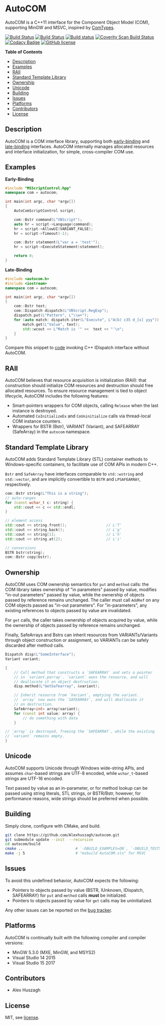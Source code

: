 AutoCOM
=======

AutoCOM is a C++11 interface for the Component Object Model (COM), supporting MinGW and MSVC, inspired by [ComTypes](https://github.com/enthought/comtypes).

[![Build Status](https://travis-ci.org/Alexhuszagh/autocom.svg?branch=master)](https://travis-ci.org/Alexhuszagh/AutoCOM)
[![Build Status](https://tea-ci.org/api/badges/Alexhuszagh/autocom/status.svg)](https://tea-ci.org/Alexhuszagh/autocom)
[![Build status](https://ci.appveyor.com/api/projects/status/jx4mmgo25myx9u9i?svg=true)](https://ci.appveyor.com/project/Alexhuszagh/autocom)
[![Coverity Scan Build Status](https://scan.coverity.com/projects/12989/badge.svg)](https://scan.coverity.com/projects/alexhuszagh-autocom)
[![Codacy Badge](https://api.codacy.com/project/badge/Grade/01fcadd11fae44f7a21b5a5272623b5d)](https://www.codacy.com/app/Alexhuszagh/autocom?utm_source=github.com&amp;utm_medium=referral&amp;utm_content=Alexhuszagh/autocom&amp;utm_campaign=Badge_Grade)
[![GitHub license](https://img.shields.io/badge/license-MIT-blue.svg)](https://github.com/Alexhuszagh/AutoCOM/blob/master/LICENSE.md)

**Table of Contents**

- [Description](#description)
- [Examples](#examples)
- [RAII](#raii)
- [Standard Template Library](#standard-template-library)
- [Ownership](#ownership)
- [Unicode](#unicode)
- [Building](#building)
- [Issues](#issues)
- [Platforms](#platforms)
- [Contributors](#contributors)
- [License](#license)

## Description

AutoCOM is a COM interface library, supporting both [early-binding](/doc/EarlyBinding.md) and [late-binding](/doc/LateBinding.md) interfaces. AutoCOM internally manages allocated resources and interface initialization, for simple, cross-compiler COM use.

## Examples

**Early-Binding**

```cpp
#include "MSScriptControl.hpp"
namespace com = autocom;

int main(int argc, char *argv[])
{
    AutoComScriptControl script;

    com::Bstr command(L"VBScript");
    auto hr = script->Language(command);
    hr = script->AllowUI(VARIANT_FALSE);
    hr = script->Timeout(-1);

    com::Bstr statement(L"var a = 'test'");
    hr = script->ExecuteStatement(statement);

    return 0;
}
```

**Late-Binding**

```cpp
#include <autocom.h>
#include <iostream>
namespace com = autocom;

int main(int argc, char *argv[])
{
    com::Bstr text;
    com::Dispatch dispatch(L"VBScript.RegExp");
    dispatch.put(L"Pattern", L"\\w+");
    for (auto match: dispatch.iter(L"Execute", L"A(b) c35 d_[x] yyy")) {
        match.get(L"Value", text);
        std::wcout << L"Match is '" <<  text << "'\n";
    }
}
```

Compare this snippet to [code](https://gist.github.com/Alexhuszagh/c231052cb6e51868215608305fe4e797) invoking C++ IDispatch interface without AutoCOM.

## RAII

AutoCOM believes that resource acquisition is initialization (RAII): that construction should initialize COM resources and destruction should free allocated resources. To ensure resource management is tied to object lifecycle, AutoCOM includes the following features:

- Smart-pointers wrappers for COM objects, calling `Release` when the last instance is destroyed.
- Automated `CoInitializeEx` and `CoUninitialize` calls via thread-local COM instance counters.
- Wrappers for BSTR (Bstr), VARIANT (Variant), and SAFEARRAY (SafeArray) in the `autocom` namespace.

## Standard Template Library

AutoCOM adds Standard Template Library (STL) container methods to Windows-specific containers, to facilitate use of COM APIs in modern C++.

`Bstr` and `SafeArray` have interfaces comparable to `std::wstring` and `std::vector`, and are implicitly convertible to `BSTR` and `LPSAFEARRAY`, respectively.

```cpp
com::Bstr string(L"This is a string");
// auto-ranges
for (const wchar_t c: string) {
    std::cout << c << std::endl;
}

// element access
std::cout << string.front();                  // L'T'
std::cout << string.back();                   // L'g'
std::cout << string[1];                       // L'h'
std::cout << string.at(2);                    // L'i'

// conversions
BSTR bstr(string);
com::Bstr copy(bstr);
```

## Ownership

AutoCOM uses COM ownership semantics for `put` and `method` calls: the COM library takes ownership of "in parameters" passed by value, modifies "in-out parameters" passed by value, while the ownership of objects passed by reference remains unchanged. The caller must call `AddRef` on any COM objects passed as "in-out parameters". For "in-parameters", any existing references to objects passed by value are invalidated.

For `get` calls, the caller takes ownership of objects acquired by value, while the ownership of objects passed by reference remains unchanged.

Finally, SafeArrays and Bstrs can inherit resources from VARIANTs/Variants through object construction or assignment, so VARIANTs can be safely discarded after method calls.

```cpp
Dispatch disp(L"SomeInterface");
Variant variant;

{
    // Call method that constructs a `SAFEARRAY` and sets a pointer
    // in `variant.parray`. `variant` owns the resource, and will
    // deallocate it on object destruction.
    disp.method(L"GetSafearray", &variant);

    // Inherit resource from `Variant`, emptying the variant.
    // `array` now owns the `SAFEARRAY`, and will deallocate it
    // on destruction.
    SafeArray<int> array(variant);
    for (const int value: array) {
        // do something with data
    }

// `array` is destroyed, freeing the `SAFEARRAY`, while the existing
// `variant` remains empty.
}
```

## Unicode

AutoCOM supports Unicode through Windows wide-string APIs, and assumes `char`-based strings are UTF-8 encoded, while `wchar_t`-based strings are UTF-16 encoded.

Text passed by value as an in-parameter, or for method lookup can be passed using string literals, STL strings, or BSTR/Bstr, however, for performance reasons, wide strings should be preferred when possible.

## Building

Simply clone, configure with CMake, and build.

```bash
git clone https://github.com/Alexhuszagh/autocom.git
git submodule update --init  --recursive
cd autocom/build
cmake ..                        # `-DBUILD_EXAMPLES=ON`, `-DBUILD_TESTS=ON`
make -j 5                       # "msbuild AutoCOM.sln" for MSVC
```

## Issues

To avoid this undefined behavior, AutoCOM expects the following:

- Pointers to objects passed by value (BSTR, IUnknown, IDispatch, SAFEARRAY) for `put` and `method` calls **must** be initialized.
- Pointers to objects passed by value for `get` calls may be uninitialized.

Any other issues can be reported on the [bug tracker](https://github.com/Alexhuszagh/autocom/issues).

## Platforms

AutoCOM is continually built with the following compiler and compiler versions:

- MinGW 5.3.0 (MXE, MinGW, and MSYS2)
- Visual Studio 14 2015
- Visual Studio 15 2017

## Contributors

- Alex Huszagh

## License

MIT, see [license](LICENSE.md).
